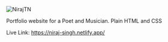 ![NirajTN](https://user-images.githubusercontent.com/77228474/118429022-5d605c80-b6ee-11eb-8994-414521f0754e.png)

Portfolio website for a Poet and Musician.
Plain HTML and CSS

Live Link: https://niraj-singh.netlify.app/
